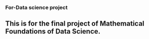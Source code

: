 ### For-Data science project
## This is for the final project of Mathematical Foundations of Data Science.
